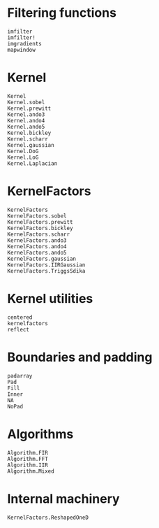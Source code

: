 # Filtering functions

```@docs
imfilter
imfilter!
imgradients
mapwindow
```

# Kernel

```@docs
Kernel
Kernel.sobel
Kernel.prewitt
Kernel.ando3
Kernel.ando4
Kernel.ando5
Kernel.bickley
Kernel.scharr
Kernel.gaussian
Kernel.DoG
Kernel.LoG
Kernel.Laplacian
```

# KernelFactors

```@docs
KernelFactors
KernelFactors.sobel
KernelFactors.prewitt
KernelFactors.bickley
KernelFactors.scharr
KernelFactors.ando3
KernelFactors.ando4
KernelFactors.ando5
KernelFactors.gaussian
KernelFactors.IIRGaussian
KernelFactors.TriggsSdika
```

# Kernel utilities

```@docs
centered
kernelfactors
reflect
```

# Boundaries and padding

```@docs
padarray
Pad
Fill
Inner
NA
NoPad
```

# Algorithms

```@docs
Algorithm.FIR
Algorithm.FFT
Algorithm.IIR
Algorithm.Mixed
```

# Internal machinery

```@docs
KernelFactors.ReshapedOneD
```

